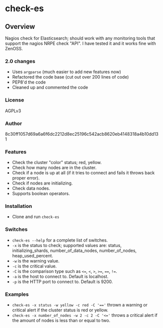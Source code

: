 # check-es

## Overview
Nagios check for Elasticsearch; should work with any monitoring tools that support the nagios NRPE check "API". I have tested it and it works fine with ZenOSS.

### 2.0 changes
- Uses `argparse` (much easier to add new features now)
- Refactored the code base (cut out over 200 lines of code)
- PEP8'd the code
- Cleaned up and commented the code

### License
AGPLv3

### Author
8c30ff1057d69a6a6f6dc2212d8ec25196c542acb8620eb4148318a4b10dd131

### Features
* Check the cluster "color" status; red, yellow.
* Check how many nodes are in the cluster.
* Check if a node is up at all (if it tries to connect and fails it throws back proper error).
* Check if nodes are initializing.
* Check data nodes.
* Supports boolean operators.

### Installation
* Clone and run `check-es`

### Switches
* `check-es --help` for a complete list of switches.
* `-x` is the status to check; supported values are: status, initializing_shards, number_of_data_nodes, number_of_nodes, heap_used_percent.
* `-w` is the warning value.
* `-c` is the critical value.
* `-C` is the comparison type such as `<=`, `<`, `>`, `>=`, `==`, `!=`.
* `-a` is the host to connect to. Default is localhost.
* `-p` is the HTTP port to connect to. Default is 9200.

### Examples
* `check-es -x status -w yellow -c red -C '=='` thrown a warning or critical alert if the cluster status is red or yellow.
* `check-es -x number_of_nodes -w 2 -c 2 -C '<='` throws a critical alert if the amount of nodes is less than or equal to two.
